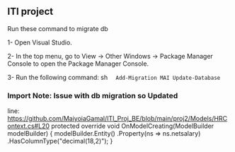 ## ITI project 
Run these command to migrate db

1- Open Visual Studio.

2- In the top menu, go to View -> Other Windows -> Package Manager Console to open the Package Manager Console.

3- Run the following command: 
sh ``` 
Add-Migration MAI
Update-Database```

### Import Note: Issue with db migration so Updated
line: https://github.com/MaiyoiaGamal/ITI_Proj_BE/blob/main/proj2/Models/HRContext.cs#L20
protected override void OnModelCreating(ModelBuilder modelBuilder)
    {
        modelBuilder.Entity<NetSalary>()
            .Property(ns => ns.netsalary)
            .HasColumnType("decimal(18,2)");
    }
